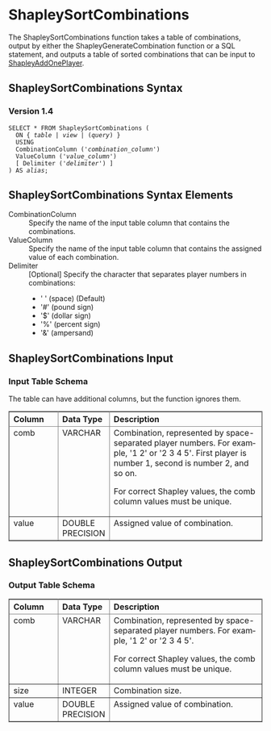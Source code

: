 <html><head></head><body><div class="nested0" aria-labelledby="ariaid-title1" topicindex="1" topicid="jtk1507069294341" id="jtk1507069294341"><h1 class="title topictitle1" id="ariaid-title1">ShapleySortCombinations</h1><div class="body conbody">
<p class="p">The ShapleySortCombinations function takes a table of combinations, output by either the ShapleyGenerateCombination function or a SQL statement, and outputs a table of sorted combinations that can be input to <a href="ugs1558448732652.md#ihm1507069875331">ShapleyAddOnePlayer</a>.</p></div><div class="topic reference nested1" aria-labelledby="ariaid-title2" topicindex="2" topicid="too1507069351965" xml:lang="en-us" lang="en-us" id="too1507069351965">
<h2 class="title topictitle2" id="ariaid-title2">ShapleySortCombinations Syntax</h2><div class="body refbody"><div class="section" id="too1507069351965__section_N1000E_N1000C_N10001">
<h3 class="title sectiontitle">Version <span>1.4</span></h3><pre class="pre codeblock" xml:space="preserve"><code>SELECT * FROM ShapleySortCombinations (
  <span>ON { <var class="keyword varname">table</var> | <var class="keyword varname">view</var> | (<var class="keyword varname">query</var>) }</span>
  USING
  CombinationColumn ('<var class="keyword varname">combination_column</var>')
  ValueColumn ('<var class="keyword varname">value_column</var>')
  [ Delimiter ('<var class="keyword varname">delimiter</var>') ]
) AS <var class="keyword varname">alias</var>;</code></pre></div></div></div><div class="topic reference nested1" aria-labelledby="ariaid-title3" topicindex="3" topicid="lem1507069405716" xml:lang="en-us" lang="en-us" id="lem1507069405716">
<h2 class="title topictitle2" id="ariaid-title3">ShapleySortCombinations Syntax Elements</h2><div class="body refbody"><div class="section" id="lem1507069405716__section_N10011_N1000E_N10001"><dl class="dl parml"><dt class="dt pt dlterm">CombinationColumn</dt><dd class="dd pd">Specify the name of the input table column that contains the combinations.</dd><dt class="dt pt dlterm">ValueColumn</dt><dd class="dd pd">Specify the name of the input table column that contains the assigned value of each combination.</dd><dt class="dt pt dlterm">Delimiter</dt><dd class="dd pd">[Optional] Specify the character that separates player numbers in combinations:
<ul class="ul" id="lem1507069405716__ul_ug4_p55_4x">
<li class="li">' ' (space) (Default)</li>
<li class="li">'#' (pound sign)</li>
<li class="li">'$' (dollar sign)</li>
<li class="li">'%' (percent sign)</li>
<li class="li">'&amp;' (ampersand)</li></ul></dd></dl></div></div></div><div class="topic reference nested1" aria-labelledby="ariaid-title4" topicindex="4" topicid="lku1507069478586" xml:lang="en-us" lang="en-us" id="lku1507069478586">
<h2 class="title topictitle2" id="ariaid-title4">ShapleySortCombinations Input</h2><div class="body refbody"><div class="section" id="lku1507069478586__section_N1000E_N1000C_N10001">
<h3 class="title sectiontitle">Input Table Schema</h3>
<p class="p"><span>The table can have additional columns, but the function ignores them.</span></p><div class="tablenoborder"><table cellpadding="4" cellspacing="0" summary="" id="lku1507069478586__table_N10014_N1000E_N1000C_N10001" class="table" frame="border" border="1" rules="all"><div class="caption"></div><colgroup span="1"><col style="width:20%" span="1"></col><col style="width:13.333333333333334%" span="1"></col><col style="width:66.66666666666666%" span="1"></col></colgroup><thead class="thead" style="text-align:left;"><tr class="row"><th class="entry nocellnorowborder" style="vertical-align:top;" id="d166225e153" rowspan="1" colspan="1">Column</th><th class="entry nocellnorowborder" style="vertical-align:top;" id="d166225e155" rowspan="1" colspan="1">Data Type</th><th class="entry cell-norowborder" style="vertical-align:top;" id="d166225e157" rowspan="1" colspan="1">Description</th></tr></thead><tbody class="tbody"><tr class="row"><td class="entry nocellnorowborder" style="vertical-align:top;" headers="d166225e153" rowspan="1" colspan="1">comb</td><td class="entry nocellnorowborder" style="vertical-align:top;" headers="d166225e155" rowspan="1" colspan="1">VARCHAR</td><td class="entry cell-norowborder" style="vertical-align:top;" headers="d166225e157" rowspan="1" colspan="1">Combination, represented by space-separated player numbers. For example, '1 2' or '2 3 4 5'. First player is number 1, second is number 2, and so on.
<p class="p">For correct Shapley values, the comb column values must be unique.</p></td></tr><tr class="row"><td class="entry row-nocellborder" style="vertical-align:top;" headers="d166225e153" rowspan="1" colspan="1">value</td><td class="entry row-nocellborder" style="vertical-align:top;" headers="d166225e155" rowspan="1" colspan="1">DOUBLE PRECISION</td><td class="entry cellrowborder" style="vertical-align:top;" headers="d166225e157" rowspan="1" colspan="1">Assigned value of combination.</td></tr></tbody></table></div></div></div></div><div class="topic reference nested1" aria-labelledby="ariaid-title5" topicindex="5" topicid="pfc1507069540477" xml:lang="en-us" lang="en-us" id="pfc1507069540477">
<h2 class="title topictitle2" id="ariaid-title5">ShapleySortCombinations Output</h2><div class="body refbody"><div class="section" id="pfc1507069540477__section_drc_vtw_xcb">
<h3 class="title sectiontitle">Output Table Schema</h3><div class="tablenoborder"><table cellpadding="4" cellspacing="0" summary="" id="pfc1507069540477__table_N1000E_N1000C_N10001" class="table" frame="border" border="1" rules="all"><div class="caption"></div><colgroup span="1"><col style="width:20%" span="1"></col><col style="width:13.333333333333334%" span="1"></col><col style="width:66.66666666666666%" span="1"></col></colgroup><thead class="thead" style="text-align:left;"><tr class="row"><th class="entry nocellnorowborder" style="vertical-align:top;" id="d166225e196" rowspan="1" colspan="1">Column</th><th class="entry nocellnorowborder" style="vertical-align:top;" id="d166225e198" rowspan="1" colspan="1">Data Type</th><th class="entry cell-norowborder" style="vertical-align:top;" id="d166225e200" rowspan="1" colspan="1">Description</th></tr></thead><tbody class="tbody"><tr class="row"><td class="entry nocellnorowborder" style="vertical-align:top;" headers="d166225e196" rowspan="1" colspan="1">comb</td><td class="entry nocellnorowborder" style="vertical-align:top;" headers="d166225e198" rowspan="1" colspan="1">VARCHAR</td><td class="entry cell-norowborder" style="vertical-align:top;" headers="d166225e200" rowspan="1" colspan="1">Combination, represented by space-separated player numbers. For example, '1 2' or '2 3 4 5'.
<p class="p">For correct Shapley values, the comb column values must be unique.</p></td></tr><tr class="row"><td class="entry nocellnorowborder" style="vertical-align:top;" headers="d166225e196" rowspan="1" colspan="1">size</td><td class="entry nocellnorowborder" style="vertical-align:top;" headers="d166225e198" rowspan="1" colspan="1">INTEGER</td><td class="entry cell-norowborder" style="vertical-align:top;" headers="d166225e200" rowspan="1" colspan="1">Combination size.</td></tr><tr class="row"><td class="entry row-nocellborder" style="vertical-align:top;" headers="d166225e196" rowspan="1" colspan="1">value</td><td class="entry row-nocellborder" style="vertical-align:top;" headers="d166225e198" rowspan="1" colspan="1">DOUBLE PRECISION</td><td class="entry cellrowborder" style="vertical-align:top;" headers="d166225e200" rowspan="1" colspan="1">Assigned value of combination.</td></tr></tbody></table></div></div></div></div></div></body></html>
